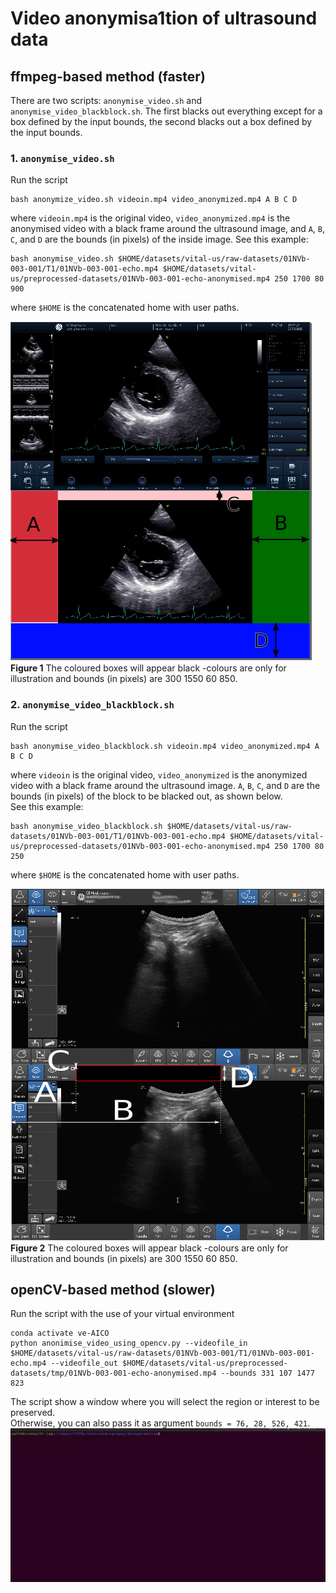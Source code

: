 # Video anonymisa1tion of ultrasound data

## ffmpeg-based method (faster)
There are two scripts: `anonymise_video.sh` and `anonymise_video_blackblock.sh`. 
The first blacks out everything except for a box defined by the input bounds, the second blacks out a box defined by the input bounds.

### 1. `anonymise_video.sh`   
Run the script
```
bash anonymize_video.sh videoin.mp4 video_anonymized.mp4 A B C D
```
where `videoin.mp4` is the original video, `video_anonymized.mp4` is the anonymised video with a black frame around the ultrasound image, and `A`, `B`, `C`, and `D` are the bounds (in pixels) of the inside image. 
See this example: 
```
bash anonymise_video.sh $HOME/datasets/vital-us/raw-datasets/01NVb-003-001/T1/01NVb-003-001-echo.mp4 $HOME/datasets/vital-us/preprocessed-datasets/01NVb-003-001-echo-anonymised.mp4 250 1700 80 900 
```
where `$HOME` is the concatenated  home with user paths. 
 
![usage image](../figures/ffmpeg.png)  
**Figure 1** The coloured boxes will appear black -colours are only for illustration and bounds (in pixels) are 300 1550 60 850. 

### 2. `anonymise_video_blackblock.sh`  
Run the script
```
bash anonymise_video_blackblock.sh videoin.mp4 video_anonymized.mp4 A B C D
```
where `videoin` is the original video, `video_anonymized` is the anonymized video with a black frame around the ultrasound image. 
`A`, `B`, `C`, and `D` are the bounds (in pixels) of the block to be blacked out, as shown below.   
See this example: 
```
bash anonymise_video_blackblock.sh $HOME/datasets/vital-us/raw-datasets/01NVb-003-001/T1/01NVb-003-001-echo.mp4 $HOME/datasets/vital-us/preprocessed-datasets/01NVb-003-001-echo-anonymised.mp4 250 1700 80 250 
```
where `$HOME` is the concatenated  home with user paths.

![usage image](../figures/ffmpeg2.png)  
**Figure 2** The coloured boxes will appear black -colours are only for illustration and bounds (in pixels) are 300 1550 60 850.

## openCV-based method (slower)
Run the script with the use of your virtual environment
``` 
conda activate ve-AICO
python anonimise_video_using_opencv.py --videofile_in $HOME/datasets/vital-us/raw-datasets/01NVb-003-001/T1/01NVb-003-001-echo.mp4 --videofile_out $HOME/datasets/vital-us/preprocessed-datasets/tmp/01NVb-003-001-echo-anonymised.mp4 --bounds 331 107 1477 823  
``` 
The script show a window where you will select the region or interest to be preserved.  
Otherwise, you can also pass it as argument `bounds = 76, 28, 526, 421`.   
![usage image](../figures/usage.gif)